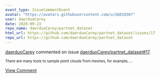 ```yaml
---
event_type: IssueCommentEvent
avatar: "https://avatars.githubusercontent.com/u/2681830?"
user: daerduoCarey
date: 2020-09-23
repo_name: daerduoCarey/partnet_dataset
html_url: https://github.com/daerduoCarey/partnet_dataset/issues/17
repo_url: https://github.com/daerduoCarey/partnet_dataset
---
```


<a href='https://github.com/daerduoCarey' target='_blank'>daerduoCarey</a> commented on issue <a href='https://github.com/daerduoCarey/partnet_dataset/issues/17' target='_blank'>daerduoCarey/partnet_dataset#17</a>.

<small>There are many tools to sample point clouds from meshes, for example,...</small>

<a href='https://github.com/daerduoCarey/partnet_dataset/issues/17' target='_blank'>View Comment</a>